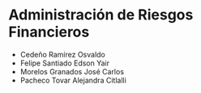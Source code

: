 # Administración de Riesgos Financieros
- Cedeño Ramírez Osvaldo
- Felipe Santiado Edson Yair
- Morelos Granados José Carlos
- Pacheco Tovar Alejandra Citlalli
